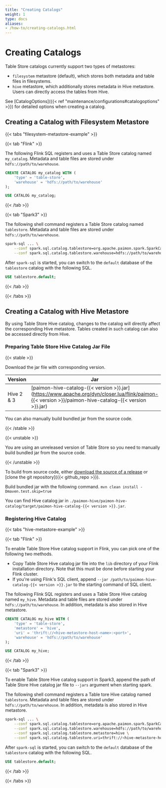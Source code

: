 ```yaml
---
title: "Creating Catalogs"
weight: 1
type: docs
aliases:
- /how-to/creating-catalogs.html
---
```

<!--
Licensed to the Apache Software Foundation (ASF) under one
or more contributor license agreements.  See the NOTICE file
distributed with this work for additional information
regarding copyright ownership.  The ASF licenses this file
to you under the Apache License, Version 2.0 (the
"License"); you may not use this file except in compliance
with the License.  You may obtain a copy of the License at

  http://www.apache.org/licenses/LICENSE-2.0

Unless required by applicable law or agreed to in writing,
software distributed under the License is distributed on an
"AS IS" BASIS, WITHOUT WARRANTIES OR CONDITIONS OF ANY
KIND, either express or implied.  See the License for the
specific language governing permissions and limitations
under the License.
-->

# Creating Catalogs

Table Store catalogs currently support two types of metastores:

* `filesystem` metastore (default), which stores both metadata and table files in filesystems.
* `hive` metastore, which additionally stores metadata in Hive metastore. Users can directly access the tables from Hive.

See [CatalogOptions]({{< ref "maintenance/configurations#catalogoptions" >}}) for detailed options when creating a catalog.

## Creating a Catalog with Filesystem Metastore

{{< tabs "filesystem-metastore-example" >}}

{{< tab "Flink" >}}

The following Flink SQL registers and uses a Table Store catalog named `my_catalog`. Metadata and table files are stored under `hdfs://path/to/warehouse`.

```sql
CREATE CATALOG my_catalog WITH (
    'type' = 'table-store',
    'warehouse' = 'hdfs://path/to/warehouse'
);

USE CATALOG my_catalog;
```

{{< /tab >}}

{{< tab "Spark3" >}}

The following shell command registers a Table Store catalog named `tablestore`. Metadata and table files are stored under `hdfs://path/to/warehouse`.

```bash
spark-sql ... \
    --conf spark.sql.catalog.tablestore=org.apache.paimon.spark.SparkCatalog \
    --conf spark.sql.catalog.tablestore.warehouse=hdfs://path/to/warehouse
```

After `spark-sql` is started, you can switch to the `default` database of the `tablestore` catalog with the following SQL.

```sql
USE tablestore.default;
```

{{< /tab >}}

{{< /tabs >}}

## Creating a Catalog with Hive Metastore

By using Table Store Hive catalog, changes to the catalog will directly affect the corresponding Hive metastore. Tables created in such catalog can also be accessed directly from Hive.

### Preparing Table Store Hive Catalog Jar File

{{< stable >}}

Download the jar file with corresponding version.

| Version    | Jar                                                                                                                                                                                    |
|------------|----------------------------------------------------------------------------------------------------------------------------------------------------------------------------------------|
| Hive 2 & 3 | [paimon-hive-catalog-{{< version >}}.jar](https://www.apache.org/dyn/closer.lua/flink/paimon-{{< version >}}/paimon-hive-catalog-{{< version >}}.jar) |

You can also manually build bundled jar from the source code.

{{< /stable >}}

{{< unstable >}}

You are using an unreleased version of Table Store so you need to manually build bundled jar from the source code.

{{< /unstable >}}

To build from source code, either [download the source of a release](https://flink.apache.org/downloads.html) or [clone the git repository]({{< github_repo >}}).

Build bundled jar with the following command.
`mvn clean install -Dmaven.test.skip=true`

You can find Hive catalog jar in `./paimon-hive/paimon-hive-catalog/target/paimon-hive-catalog-{{< version >}}.jar`.

### Registering Hive Catalog

{{< tabs "hive-metastore-example" >}}

{{< tab "Flink" >}}

To enable Table Store Hive catalog support in Flink, you can pick one of the following two methods.

* Copy Table Store Hive catalog jar file into the `lib` directory of your Flink installation directory. Note that this must be done before starting your Flink cluster.
* If you're using Flink's SQL client, append `--jar /path/to/paimon-hive-catalog-{{< version >}}.jar` to the starting command of SQL client.

The following Flink SQL registers and uses a Table Store Hive catalog named `my_hive`. Metadata and table files are stored under `hdfs://path/to/warehouse`. In addition, metadata is also stored in Hive metastore.

```sql
CREATE CATALOG my_hive WITH (
    'type' = 'table-store',
    'metastore' = 'hive',
    'uri' = 'thrift://<hive-metastore-host-name>:<port>',
    'warehouse' = 'hdfs://path/to/warehouse'
);

USE CATALOG my_hive;
```

{{< /tab >}}

{{< tab "Spark3" >}}

To enable Table Store Hive catalog support in Spark3, append the path of Table Store Hive catalog jar file to `--jars` argument when starting spark.

The following shell command registers a Table tore Hive catalog named `tablestore`. Metadata and table files are stored under `hdfs://path/to/warehouse`. In addition, metadata is also stored in Hive metastore.

```bash
spark-sql ... \
    --conf spark.sql.catalog.tablestore=org.apache.paimon.spark.SparkCatalog \
    --conf spark.sql.catalog.tablestore.warehouse=hdfs://path/to/warehouse \
    --conf spark.sql.catalog.tablestore.metastore=hive \
    --conf spark.sql.catalog.tablestore.uri=thrift://<hive-metastore-host-name>:<port>
```

After `spark-sql` is started, you can switch to the `default` database of the `tablestore` catalog with the following SQL.

```sql
USE tablestore.default;
```

{{< /tab >}}

{{< /tabs >}}
